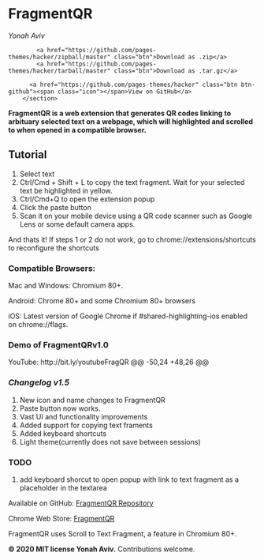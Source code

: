 <h1>FragmentQR</h1><p>
<em>Yonah Aviv</em><p>
 <section id="downloads">
          
            <a href="https://github.com/pages-themes/hacker/zipball/master" class="btn">Download as .zip</a>
            <a href="https://github.com/pages-themes/hacker/tarball/master" class="btn">Download as .tar.gz</a>
          
          <a href="https://github.com/pages-themes/hacker" class="btn btn-github"><span class="icon"></span>View on GitHub</a>
        </section>
<b>FragmentQR is a web extension that generates QR codes linking to arbituary selected text on a webpage, which will highlighted and scrolled to when opened in a compatible browser.</b>
<h2>Tutorial</h2><p>
 <ol>
  <li>Select text</li>
  <li>Ctrl/Cmd + Shift + L to copy the text fragment. Wait for your selected text be highlighted in yellow.
  <li>Ctrl/Cmd+Q to open the extension popup</li>
  <li>Click the paste button</li>
  <li>Scan it on your mobile device using a QR code scanner such as Google Lens or some default camera apps.
 </ol>
 And thats it! If steps 1 or 2 do not work, go to chrome://extensions/shortcuts to reconfigure the shortcuts<p>
 
<h3>Compatible Browsers:</h3>
Mac and Windows: Chromium 80+.<P>
Android: Chrome 80+ and some Chromium 80+ browsers<p>
iOS: Latest version of Google Chrome if #shared-highlighting-ios enabled on chrome://flags.<p>
<h3>Demo of FragmentQRv1.0</h3>
YouTube: http://bit.ly/youtubeFragQR
@@ -50,24 +48,26 @@
 
<h3><em>Changelog v1.5</em></h3><p>
 <ol>  
  <li>New icon and name changes to FragmentQR</li>
  <li>Paste button now works.</li>
  <li>Vast UI and functionality improvements</li>
  <li>Added support for copying text framents</li>
  <li>Added keyboard shortcuts</li>
  <li>Light theme(currently does not save between sessions)</li>
 </ol><p>
<h3>TODO</h3><p>
  <ol>
    <li>add keyboard shorcut to open popup with link to text fragment as a placeholder in the textarea</li>
  </ol>
  
Available on GitHub: [FragmentQR Repository](https://bit.ly/FragmentQRrepository)<p>
Chrome Web Store: [FragmentQR](https://bit.ly/GetFragmentedQR)<p>
FragmentQR uses Scroll to Text Fragment, a feature in Chromium 80+.<p>
<b>© 2020 MIT license Yonah Aviv.</b>
Contributions welcome.<p>
